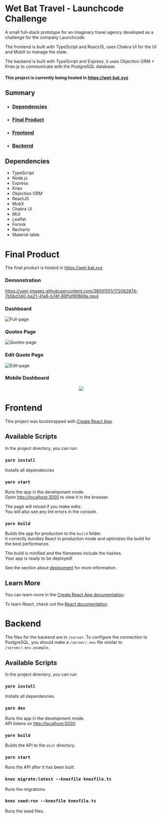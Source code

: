 # Wet Bat Travel - Launchcode Challenge

A small full-stack prototype for an imaginary travel agency developed as a challenge for the company Launchcode.

The frontend is built with TypeScript and ReactJS, uses Chakra UI for the UI and MobX to manage the state.

The backend is built with TypeScript and Express, it uses Objection ORM + Knex.js to communicate with the PostgreSQL database.

#### This project is currently being hosted in <https://wet-bat.xyz>

## Summary

- ### [Dependencies](#dependencies)
- ### [Final Product](#final-product)
- ### [Frontend](#frontend)
- ### [Backend](#backend)

## Dependencies

- TypeScript
- Node.js
- Express
- Knex
- Objection ORM
- ReactJS
- MobX
- Chakra UI
- MUI
- Leaflet
- Formik
- Recharts
- Material table

# Final Product

The final product is hosted in <https://wet-bat.xyz>

### Demonstration

https://user-images.githubusercontent.com/38591551/172062874-7b5bd340-ba21-41e6-b74f-89f1df6f869a.mp4


### Dashboard

![Full-page](https://user-images.githubusercontent.com/38591551/172062273-388b208f-cb1a-49a3-a8a6-cf0213723a4d.png)

### Quotes Page

![Quotes-page](https://user-images.githubusercontent.com/38591551/172062446-f0a6a736-4540-4a9b-bb87-9043e64b1451.png)


### Edit Quote Page

![Edit-page](https://user-images.githubusercontent.com/38591551/172062438-47550006-248e-4ba3-80a1-4fcfe096680c.png)


### Mobile Dashboard

<p align="center">
<img src="https://user-images.githubusercontent.com/38591551/172062308-606e70ad-6f58-4d3d-a936-fb46632ec2df.png"/>
</p>

# Frontend

This project was bootstrapped with [Create React App](https://github.com/facebook/create-react-app).

## Available Scripts

In the project directory, you can run:

### `yarn install`

Installs all dependencies

### `yarn start`

Runs the app in the development mode.\
Open [http://localhost:3000](http://localhost:3000) to view it in the browser.

The page will reload if you make edits.\
You will also see any lint errors in the console.

### `yarn build`

Builds the app for production to the `build` folder.\
It correctly bundles React in production mode and optimizes the build for the best performance.

The build is minified and the filenames include the hashes.\
Your app is ready to be deployed!

See the section about [deployment](https://facebook.github.io/create-react-app/docs/deployment) for more information.

## Learn More

You can learn more in the [Create React App documentation](https://facebook.github.io/create-react-app/docs/getting-started).

To learn React, check out the [React documentation](https://reactjs.org/).

# Backend

The files for the backend are in `/server`. To configure the connection to PostgreSQL, you should make a `/server/.env` file similar to `/server/.env.example`.

## Available Scripts

In the project directory, you can run:

### `yarn install`

Installs all dependencies

### `yarn dev`

Runs the app in the development mode.\
API listens on [http://localhost:5000](http://localhost:5000).

### `yarn build`

Builds the API to the `dist` directory.

### `yarn start`

Runs the API after it has been built.

### `knex migrate:latest --knexfile knexfile.ts`

Runs the migrations.

### `knex seed:run --knexfile knexfile.ts`

Runs the seed files.
